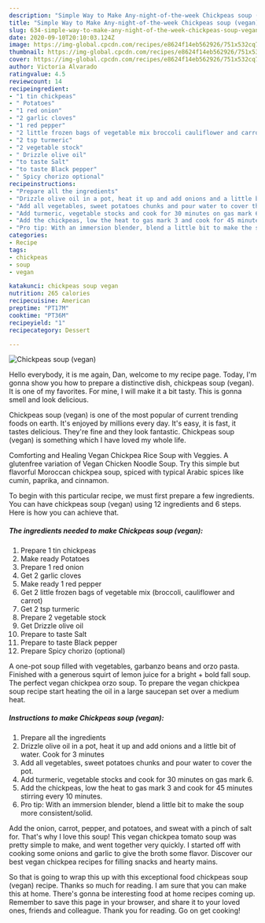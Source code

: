 ```yaml
---
description: "Simple Way to Make Any-night-of-the-week Chickpeas soup (vegan)"
title: "Simple Way to Make Any-night-of-the-week Chickpeas soup (vegan)"
slug: 634-simple-way-to-make-any-night-of-the-week-chickpeas-soup-vegan
date: 2020-09-10T20:10:03.124Z
image: https://img-global.cpcdn.com/recipes/e8624f14eb562926/751x532cq70/chickpeas-soup-vegan-recipe-main-photo.jpg
thumbnail: https://img-global.cpcdn.com/recipes/e8624f14eb562926/751x532cq70/chickpeas-soup-vegan-recipe-main-photo.jpg
cover: https://img-global.cpcdn.com/recipes/e8624f14eb562926/751x532cq70/chickpeas-soup-vegan-recipe-main-photo.jpg
author: Victoria Alvarado
ratingvalue: 4.5
reviewcount: 14
recipeingredient:
- "1 tin chickpeas"
- " Potatoes"
- "1 red onion"
- "2 garlic cloves"
- "1 red pepper"
- "2 little frozen bags of vegetable mix broccoli cauliflower and carrot"
- "2 tsp turmeric"
- "2 vegetable stock"
- " Drizzle olive oil"
- "to taste Salt"
- "to taste Black pepper"
- " Spicy chorizo optional"
recipeinstructions:
- "Prepare all the ingredients"
- "Drizzle olive oil in a pot, heat it up and add onions and a little bit of water. Cook for 3 minutes"
- "Add all vegetables, sweet potatoes chunks and pour water to cover the pot."
- "Add turmeric, vegetable stocks and cook for 30 minutes on gas mark 6."
- "Add the chickpeas, low the heat to gas mark 3 and cook for 45 minutes stirring every 10 minutes."
- "Pro tip: With an immersion blender, blend a little bit to make the soup more consistent/solid."
categories:
- Recipe
tags:
- chickpeas
- soup
- vegan

katakunci: chickpeas soup vegan 
nutrition: 265 calories
recipecuisine: American
preptime: "PT17M"
cooktime: "PT36M"
recipeyield: "1"
recipecategory: Dessert

---
```



![Chickpeas soup (vegan)](https://img-global.cpcdn.com/recipes/e8624f14eb562926/751x532cq70/chickpeas-soup-vegan-recipe-main-photo.jpg)

Hello everybody, it is me again, Dan, welcome to my recipe page. Today, I'm gonna show you how to prepare a distinctive dish, chickpeas soup (vegan). It is one of my favorites. For mine, I will make it a bit tasty. This is gonna smell and look delicious.

Chickpeas soup (vegan) is one of the most popular of current trending foods on earth. It's enjoyed by millions every day. It's easy, it is fast, it tastes delicious. They're fine and they look fantastic. Chickpeas soup (vegan) is something which I have loved my whole life.

Comforting and Healing Vegan Chickpea Rice Soup with Veggies. A glutenfree variation of Vegan Chicken Noodle Soup. Try this simple but flavorful Moroccan chickpea soup, spiced with typical Arabic spices like cumin, paprika, and cinnamon.


To begin with this particular recipe, we must first prepare a few ingredients. You can have chickpeas soup (vegan) using 12 ingredients and 6 steps. Here is how you can achieve that.

<!--inarticleads1-->

##### The ingredients needed to make Chickpeas soup (vegan):

1. Prepare 1 tin chickpeas
1. Make ready  Potatoes
1. Prepare 1 red onion
1. Get 2 garlic cloves
1. Make ready 1 red pepper
1. Get 2 little frozen bags of vegetable mix (broccoli, cauliflower and carrot)
1. Get 2 tsp turmeric
1. Prepare 2 vegetable stock
1. Get  Drizzle olive oil
1. Prepare to taste Salt
1. Prepare to taste Black pepper
1. Prepare  Spicy chorizo (optional)


A one-pot soup filled with vegetables, garbanzo beans and orzo pasta. Finished with a generous squirt of lemon juice for a bright + bold fall soup. The perfect vegan chickpea orzo soup. To prepare the vegan chickpea soup recipe start heating the oil in a large saucepan set over a medium heat. 

<!--inarticleads2-->

##### Instructions to make Chickpeas soup (vegan):

1. Prepare all the ingredients
1. Drizzle olive oil in a pot, heat it up and add onions and a little bit of water. Cook for 3 minutes
1. Add all vegetables, sweet potatoes chunks and pour water to cover the pot.
1. Add turmeric, vegetable stocks and cook for 30 minutes on gas mark 6.
1. Add the chickpeas, low the heat to gas mark 3 and cook for 45 minutes stirring every 10 minutes.
1. Pro tip: With an immersion blender, blend a little bit to make the soup more consistent/solid.


Add the onion, carrot, pepper, and potatoes, and sweat with a pinch of salt for. That&#39;s why I love this soup! This vegan chickpea tomato soup was pretty simple to make, and went together very quickly. I started off with cooking some onions and garlic to give the broth some flavor. Discover our best vegan chickpea recipes for filling snacks and hearty mains. 

So that is going to wrap this up with this exceptional food chickpeas soup (vegan) recipe. Thanks so much for reading. I am sure that you can make this at home. There's gonna be interesting food at home recipes coming up. Remember to save this page in your browser, and share it to your loved ones, friends and colleague. Thank you for reading. Go on get cooking!
